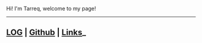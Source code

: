 Hi! I'm Tarreq, welcome to my page!

---
[LOG](https://github.com/mrtrq/os231/blob/main/TXT/mylog.txt) | [Github](https://github.com/mrtrq/os231) | [Links](https://www.youtube.com/)_
---
